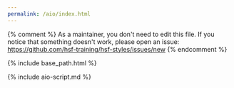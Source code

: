 ```yaml
---
permalink: /aio/index.html
---
```


{% comment %}
As a maintainer, you don't need to edit this file.
If you notice that something doesn't work, please 
open an issue: https://github.com/hsf-training/hsf-styles/issues/new
{% endcomment %}

{% include base_path.html %}

{% include aio-script.md %}
